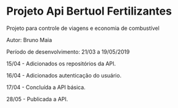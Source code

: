 # Projeto Api Bertuol Fertilizantes

<p>Projeto para controle de viagens e economia de combustível</p>
<p>Autor: Bruno Maia</p>
<p>Período de desenvolvimento: 21/03 a 19/05/2019</p>
<p>15/04 - Adicionados os repositórios da API.</p>
<p>16/04 - Adicionados autenticação do usuário.</p>
<p>17/04 - Concluída a API básica.</p>
<p>28/05 - Publicada a API.</p>